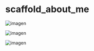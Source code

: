 # scaffold_about_me

![imagen](https://github.com/user-attachments/assets/004519a5-0069-4270-9ca0-831bae021db6)

![imagen](https://github.com/user-attachments/assets/0695bf23-d8ce-4c1e-9fa6-3e4b1df3688f)


![imagen](https://github.com/user-attachments/assets/ecb2fc1f-7d0b-4369-858a-3f3b6762e397)
